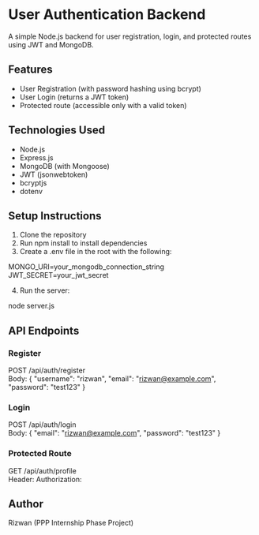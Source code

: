# User Authentication Backend

A simple Node.js backend for user registration, login, and protected routes using JWT and MongoDB.

## Features

- User Registration (with password hashing using bcrypt)
- User Login (returns a JWT token)
- Protected route (accessible only with a valid token)

## Technologies Used

- Node.js
- Express.js
- MongoDB (with Mongoose)
- JWT (jsonwebtoken)
- bcryptjs
- dotenv

## Setup Instructions

1. Clone the repository
2. Run npm install to install dependencies
3. Create a .env file in the root with the following:

MONGO_URI=your_mongodb_connection_string  
JWT_SECRET=your_jwt_secret

4. Run the server:

node server.js

## API Endpoints

### Register
POST /api/auth/register  
Body:
{
  "username": "rizwan",
  "email": "rizwan@example.com",
  "password": "test123"
}

### Login
POST /api/auth/login  
Body:
{
  "email": "rizwan@example.com",
  "password": "test123"
}

### Protected Route
GET /api/auth/profile  
Header:
Authorization: <token>

## Author

Rizwan (PPP Internship Phase Project)